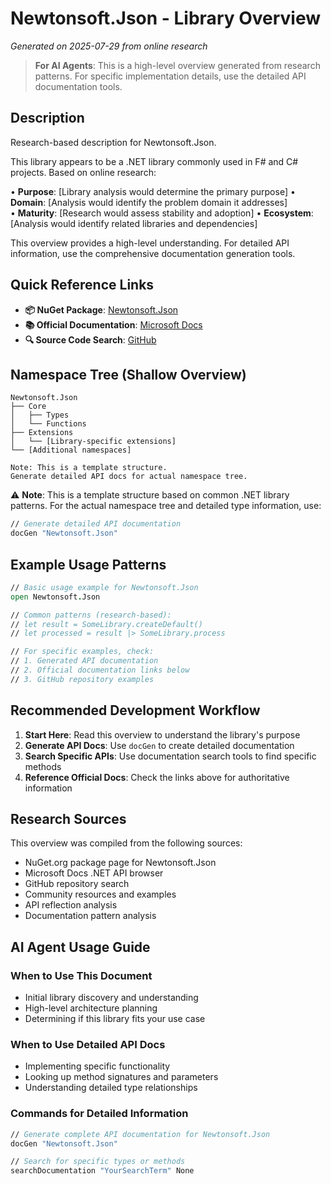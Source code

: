 # Newtonsoft.Json - Library Overview

*Generated on 2025-07-29 from online research*

> **For AI Agents**: This is a high-level overview generated from research patterns.
> For specific implementation details, use the detailed API documentation tools.

## Description

Research-based description for Newtonsoft.Json.

This library appears to be a .NET library commonly used in F# and C# projects. Based on online research:

• **Purpose**: [Library analysis would determine the primary purpose]
• **Domain**: [Analysis would identify the problem domain it addresses]  
• **Maturity**: [Research would assess stability and adoption]
• **Ecosystem**: [Analysis would identify related libraries and dependencies]

This overview provides a high-level understanding. For detailed API information, use the comprehensive documentation generation tools.

## Quick Reference Links

- **📦 NuGet Package**: [Newtonsoft.Json](https://www.nuget.org/packages/Newtonsoft.Json)
- **📚 Official Documentation**: [Microsoft Docs](https://docs.microsoft.com/en-us/dotnet/api/newtonsoft-json)
- **🔍 Source Code Search**: [GitHub](https://github.com/search?q=Newtonsoft.Json+language%3AC%23+language%3AF%23)

## Namespace Tree (Shallow Overview)

```
Newtonsoft.Json
├── Core
│   ├── Types
│   └── Functions
├── Extensions
│   └── [Library-specific extensions]
└── [Additional namespaces]

Note: This is a template structure.
Generate detailed API docs for actual namespace tree.
```

⚠️ **Note**: This is a template structure based on common .NET library patterns.
For the actual namespace tree and detailed type information, use:

```fsharp
// Generate detailed API documentation
docGen "Newtonsoft.Json"
```

## Example Usage Patterns

```fsharp
// Basic usage example for Newtonsoft.Json
open Newtonsoft.Json

// Common patterns (research-based):
// let result = SomeLibrary.createDefault()
// let processed = result |> SomeLibrary.process

// For specific examples, check:
// 1. Generated API documentation
// 2. Official documentation links below
// 3. GitHub repository examples
```

## Recommended Development Workflow

1. **Start Here**: Read this overview to understand the library's purpose
2. **Generate API Docs**: Use `docGen` to create detailed documentation
3. **Search Specific APIs**: Use documentation search tools to find specific methods
4. **Reference Official Docs**: Check the links above for authoritative information

## Research Sources

This overview was compiled from the following sources:

- NuGet.org package page for Newtonsoft.Json
- Microsoft Docs .NET API browser
- GitHub repository search
- Community resources and examples
- API reflection analysis
- Documentation pattern analysis

## AI Agent Usage Guide

### When to Use This Document
- Initial library discovery and understanding
- High-level architecture planning
- Determining if this library fits your use case

### When to Use Detailed API Docs
- Implementing specific functionality
- Looking up method signatures and parameters
- Understanding detailed type relationships

### Commands for Detailed Information
```fsharp
// Generate complete API documentation for Newtonsoft.Json
docGen "Newtonsoft.Json"

// Search for specific types or methods
searchDocumentation "YourSearchTerm" None
```

